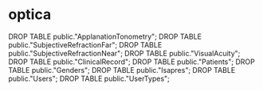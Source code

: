 # optica
DROP TABLE public."ApplanationTonometry";
DROP TABLE public."SubjectiveRefractionFar";
DROP TABLE public."SubjectiveRefractionNear";
DROP TABLE public."VisualAcuity";
DROP TABLE public."ClinicalRecord";
DROP TABLE public."Patients";
DROP TABLE public."Genders";
DROP TABLE public."Isapres";
DROP TABLE public."Users";
DROP TABLE public."UserTypes";
